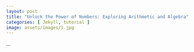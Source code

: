 ```yaml
---
layout: post
title: "Unlock the Power of Numbers: Exploring Arithmetic and Algebra"
categories: [ Jekyll, tutorial ]
image: assets/images/1.jpg
---
```

...